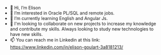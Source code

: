 - 👋 Hi, I’m Elison
- 👀 I’m interested in Oracle PL/SQL and remote jobs.
- 🌱 I’m currently learning English and Angular Js.
- 💞️ I'm looking to collaborate on new projects to increase my knowledge and contribute my skills. Always looking to study new technologies to have new skills.
- 📫 You can reach me in Linkedin at this link: https://www.linkedin.com/in/elison-goulart-3a8181213/

<!---
egdelison/egdelison is a ✨ special ✨ repository because its `README.md` (this file) appears on your GitHub profile.
You can click the Preview link to take a look at your changes.
--->
